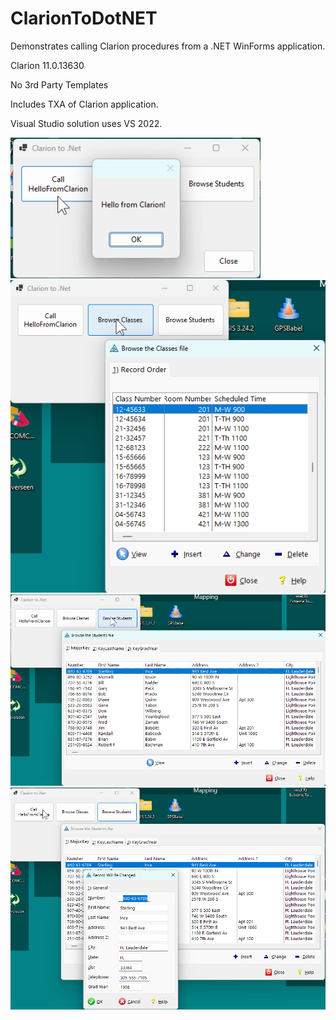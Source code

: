 # ClarionToDotNET
Demonstrates calling Clarion procedures from a .NET WinForms application.

Clarion 11.0.13630

No 3rd Party Templates

Includes TXA of Clarion application.

Visual Studio solution uses VS 2022.

<img src="https://github.com/donridley1972/ClarionToDotNET/blob/main/Screenshots/HelloFromClarion.png" width=400/>

<img src="https://github.com/donridley1972/ClarionToDotNET/blob/main/Screenshots/BrowseClasses.png" width=600/>

<img src="https://github.com/donridley1972/ClarionToDotNET/blob/main/Screenshots/BrowseStudents.png" width=600/>

<img src="https://github.com/donridley1972/ClarionToDotNET/blob/main/Screenshots/BrowseStudentsWithUpdate.png" width=600/>
